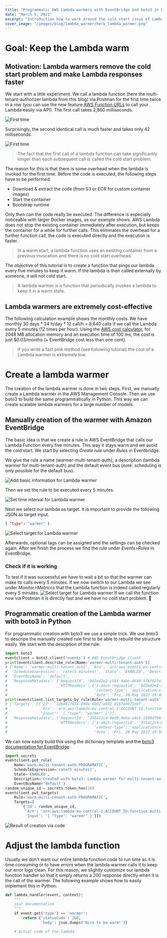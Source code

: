 ```yaml
---
title: "Programmatic AWS Lambda warmers with EventBridge and boto3 in Python"
date: "March 5, 2021"
excerpt: "Introduction how to work around the cold start issue of Lambda using AWS EventBridge and how to automate this with boto3 in Python."
cover_image: "/images/blog/lambda_warmer/hero_lambda_warmer.png"
---
```


# Goal: Keep the Lambda warm

## Motivation: Lambda warmers remove the cold start problem and make Lambda responses faster

We start with a little experiment. We call a lambda function (here the multi-tenant-authorizer lambda from this blog) via Postman for the first time twice in a row (you can use the new feature [AWS Function URLs](https://docs.aws.amazon.com/lambda/latest/dg/lambda-urls.html) to call your Lambda easily via API).
The first call takes 2,860 milliseconds.

![First time](/public/images/blog/lambda_warmer/time_1.png)

Surprisingly, the second identical call is much faster and takes only 42 milliseconds.

![First time](/public/images/blog/lambda_warmer/time_2.png)

> The fact that the first call of a lambda function can take significantly longer than each subsequent call is called the cold start problem.

The reason for this is that there is some overhead when the lambda is invoked for the first time. Before the code is executed, the following steps have to be performed:

- Download & extract the code (from S3 or ECR for custom container images)
- Start the container
- Bootstrap runtime

Only then can the code really be executed. The difference is especially noticeable with larger Docker images, as our example shows.
AWS Lambda does not stop the existing container immediately after execution, but keeps the container for a while for further calls. This eliminates the overhead for a further function call, the code is executed directly and the execution is faster.

> In a warm start, a lambda function uses an existing container from a previous invocation and there is no cold start overhead.

The objective of this tutorial is to create a function that pings our lambda every five minutes to keep it warm. If the lambda is then called externally by someone, it will not cold start.

> A lambda warmer is a function that periodically invokes a lambda to keep it in a warm state.

## Lambda warmers are extremely cost-effective

The following calculation example shows the monthly costs. We have monthly 30 days \* 24 h/day \* 12 call/h = 8,640 calls if we call the Lambda every 5 minutes (12 times per hour). Using the [AWS cost calculator](https://s3.amazonaws.com/lambda-tools/pricing-calculator.html), for 2048 MB allocation memory and an execution time of 100 ms, the cost is just $0.03/months (+ EventBridge cost less than one cent).

> If you write a fast pink method (see following tutorial) the cost of a Lambda warmer is extremely low.

# Create a lambda warmer

The creation of the lambda warmer is done in two steps. First, we manually create a Lambda warmer in the AWS Management Console. Then we use boto3 to build the same programmatically in Python. This way we can create scalable lambda warmers for a large number of models.

## Manually creation of the warmer with Amazon EventBridge

The basic idea is that we create a rule in AWS EventBridge that calls our Lambda Function every five minutes. This way it stays warm and we avoid the cold start.
We start by selecting _Create rule_ under _Rules_ in Eventbridge.

We give the rule a name (warmer-multi-tenant-auth), a description (lambda warmer for multi-tenant-auth) and the default event bus (note: scheduling is only possible for the default bus).

![Add basic information for Lambda warmer](/public/images/blog/lambda_warmer/manual_warmer_first_screen.png)

Then we set the rule to be executed every 5 minutes.

![Set time interval for Lambda warmer](/public/images/blog/lambda_warmer/manual_warmer_second_screen.png)

Next we select our lambda as target. It is important to provide the following JSON as target input.

```json
{ "type": "warmer" }
```

![Select target for Lambda warmer](/public/images/blog/lambda_warmer/manual_warmer_third_screen.png)

Afterwards, optional tags can be assigned and the settings can be checked again. After we finish the process we find the rule under _Events>Rules_ in EventBridge.

### Check if it is working

To test if it was successful we have to wait a bit so that the warmer can make its calls every 5 minutes.
If we now switch to our Lambda we see under _Monitor>Metriccs_ that the Lambda function is indeed called regularly every 5 minutes.
![Select target for Lambda warmer](/public/images/blog/lambda_warmer/warmer_impact_lambda.png)
If we call the function now via Postman it is directly fast and we have no cold start problem. 🥳

## Programmatic creation of the Lambda warmer with boto3 in Python

For programmatic creation with boto3 we use a simple trick. We use boto3 to descripe the manually created rule first to be able to rebuild the structure easily. We start with the desciption of the rule:

```python
import boto3
eventclient = boto3.client('events') # AWS EventBridge client
print(eventclient.describe_rule(Name='warmer-multi-tenant-auth'))
# {'Name': 'warmer-multi-tenant-auth', 'Arn': 'arn:aws:events:eu-central-1:ACCOUNT_ID:rule/warmer-multi-tenant-auth',
#  'ScheduleExpression': 'rate(5 minutes)', 'State': 'ENABLED', 'Description': 'Lambda warmer for multi-tenant-auth',
#  'EventBusName': 'default',
#  'ResponseMetadata': {'RequestId': '8d2ed2e2-c584-4abe-8699-5f6f02fe3fe2', 'HTTPStatusCode': 200,
#                       'HTTPHeaders': {'x-amzn-requestid': '8d2ed2e2-c584-4abe-8699-5f6f02fe3fe2',
#                                       'content-type': 'application/x-amz-json-1.1', 'content-length': '275',
#                                       'date': 'Fri, 20 May 2022 19:49:20 GMT'}, 'RetryAttempts': 0}}
print(eventclient.list_targets_by_rule(Rule='warmer-multi-tenant-auth'))
# {'Targets': [{'Id': 'Idb8817654-899a-4b92-a602-915fe0671def',
#               'Arn': 'arn:aws:lambda:eu-central-1:ACCOUNT_ID:function:multi-tenant-authorizer',
#               'Input': '{ "type": "warmer" }'}],
#  'ResponseMetadata': {'RequestId': '355a12c4-8ed9-4eba-a4c5-1048df001560', 'HTTPStatusCode': 200,
#                       'HTTPHeaders': {'x-amzn-requestid': '355a12c4-8ed9-4eba-a4c5-1048df001560',
#                                       'content-type': 'application/x-amz-json-1.1', 'content-length': '178',
#                                       'date': 'Fri, 20 May 2022 19:50:11 GMT'}, 'RetryAttempts': 0}}
```

We can now easily build this using the dictionary template and the [boto3 documentation for EventBridge](https://boto3.amazonaws.com/v1/documentation/api/latest/reference/services/events.html#EventBridge):

```python
import secrets
eventclient.put_rule(
    Name='warm-multi-tenant-auth-PROGRAMATIC',
    ScheduleExpression='rate(5 minutes)',
    State='ENABLED',
    Description='Created with boto3: Lambda warmer for multi-tenant-auth',
    EventBusName='default')
random_unique_id = secrets.token_hex(16)
eventclient.put_targets(
    Rule='warm-multi-tenant-auth-PROGRAMATIC',
    Targets=[
        {'Id': random_unique_id,
         'Arn': 'arn:aws:lambda:eu-central-1:ACCOUNT_ID:function:multi-tenant-authorizer',
         'Input': '{ "type": "warmer" }'}])
```

![Result of creation via code](/public/images/blog/lambda_warmer/programmatic_res.png)

# Adjust the lambda function

Usually we don't want our entire lambda function code to run time as it is time consuming or to have errors when the lambda warmer calls it to keep our error logs clean. For this reason, we slightly customize our lambda function handler so that it simply returns a 200 response directly when it is the call of the warmer. The following example shows how to easily implement this in Python:

```python
def lambda_handler(event, context):
    """
    your documentation
    """
    if event.get('type') == 'warmer':
        return {'statusCode': 200,
                'body': json.dumps('Nice to be warm!')}

    # Actual code of the lambda

```
